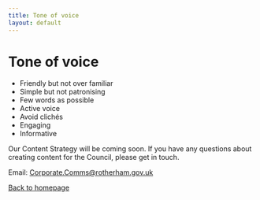 ```yaml
---
title: Tone of voice
layout: default
---
```


# Tone of voice

- Friendly but not over familiar
- Simple but not patronising
- Few words as possible
- Active voice
- Avoid clichés
- Engaging
- Informative

Our Content Strategy will be coming soon. If you have any questions about creating content for the Council, please get in touch.

Email: [Corporate.Comms@rotherham.gov.uk](mailto:Corporate.Comms@rotherham.gov.uk?subject=Styleguide%20enquiry)

[Back to homepage](/styleguide/)
